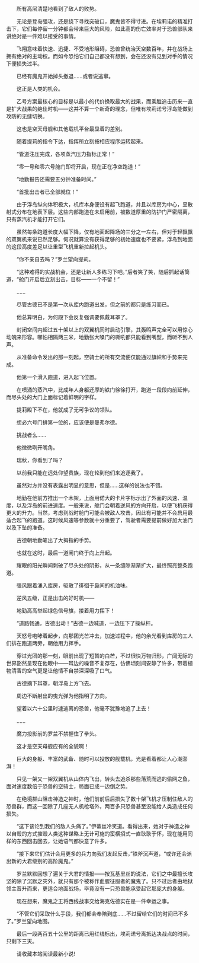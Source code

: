 　　所有高层清楚地看到了敌人的败势。

　　无论是登岛强攻，还是绕下寻找突破口，魔鬼皆不得寸进。在埃莉诺的精准打击下，它们每停留一分钟都会带来巨大的风险，如此高的伤亡效率对于恐兽部队来讲绝对是一件难以接受的事情。

　　飞翔意味着快速、迅捷、不受地形阻碍，恐兽曾统治天空数百年，并在战场上拥有绝对的主动权。而如今恐怕它们自己都没有想到，会在还没有见到对手的情况下便损失过半。

　　已经有魔鬼开始掉头撤退……或者说逃窜。

　　这正是人类的机会。

　　乙号方案最核心的目标是以最小的代价换取最大的战果，而乘胜追击历来一直是扩大战果的绝佳时机——这并不算一个新奇的理念，但唯有埃莉诺号浮岛能做到攻防的无缝切换。

　　这也是空天母舰和其他载机平台最显着的差别。

　　随着提莉的指令下达，指挥所立刻按相应程序运转起来。

　　“管道注压完成，各项蒸汽压力指标正常！”

　　“零一号和零六号舱门即将开启，现在正在净空跑道！”

　　“地勤报告还需要五分钟准备时间。”

　　“首批出击者已全部就位！”

　　由于浮岛纵向体积极大，机库本身便设有起飞跑道，并且以库房为中心，呈散射式分布在地表下层。这些内部跑道在未启用前，被数道厚重的防护门严密隔离，只有蒸汽机才能打开它们。

　　虽然每条跑道长度大幅下降，仅有地面起降场的三分之一左右，但对于轻飘飘的双翼机来说已然足够。何况就算没有获得足够的初始速度也不要紧，浮岛到地面的这段高度差足以让重型飞机重新拉起机头。

　　“你不亲自去吗？”罗兰望向提莉。

　　“这种难得的实战机会，还是让新人多练习下吧。”后者笑了笑，随后抓起话筒道，“舱门开启后立刻出击，目标——一个不留！”

　　……

　　尽管古德已不是第一次从库内跑道出发，但之前的都只是练习而已。

　　他总算明白，为何殿下会反复强调要佩戴耳罩了。

　　封闭空间内超过五十架以上的双翼机同时启动引擎，其轰鸣声完全可以用惊心动魄来形容。哪怕相隔两三米，地勤张大嗓门的嘶吼都只能看到嘴型，而听不到人声。

　　从准备命令发出的那一刻起，空骑士的所有交流便仅能通过旗帜和手势来完成。

　　他第一个滑入跑道，进入起飞位置。

　　在喷涌的蒸汽中，比成年人身躯还厚的铁门徐徐打开，跑道一段段向前延伸，而尽头处的大门上面标记着鲜明的字样。

　　提莉殿下不在，他就成了无可争议的领队。

　　想必六号门排第一位的，应该便是曼弗尔德。

　　挑战者么……

　　他微微咧开嘴角。

　　瑞秋，你看到了吗？

　　以前我只能在远处仰望贵族，现在轮到他们来追逐我了。

　　虽然对方并没有表露出明显的意思，但是……这样的说法也不错。

　　地勤在他前方推出一个木架，上面用偌大的卡片字标示出了外面的风速、温度，以及浮岛的前进速度。一般来说，舱门会朝着逆风的方向开启，以便飞机获得更大的升力。当然，考虑到战时舱门可能会被敌人攻击，因此有可能并不会启用最适合起飞的跑道。这时候风速等参数就十分重要了，驾驶者需要提前做好加大油门以及下坠的准备。

　　古德朝地勤笔出了大拇指的手势。

　　也就在这时，最后一道闸门终于向上升起。

　　耀眼的阳光瞬间刺破了尽头处的阴影，从一条缝隙渐渐扩大，最终照亮整条跑道。

　　强风跟着涌入库房，驱散了徘徊于鼻间的机油味。

　　逆风五级，正是出击的好时机——

　　地勤高高举起绿色信号旗，接着用力挥下！

　　“道路畅通，古德出动！”古德一边喊道，一边压下了操纵杆。

　　天怒号咆哮着起步，向那团光芒冲去，加速过程中，他的余光看到库房的工人们排在跑道两旁，朝他用力挥手。

　　穿过光团的那一刻，眼前出现了短暂的白芒，不过很快万物归形，广阔无际的世界豁然呈现在他眼中——耳边的噪音不复存在，仿佛顷刻间安静了许多，带着植物清香的空气更是让他情不自禁深深吸了口气。

　　古德摘下耳罩，朝浮岛上方飞去。

　　周边不断射出的曳光弹为他指明了方向。

　　望着以六十公里时速逃离的恐兽，他毫不犹豫地追了上去！

　　……

　　魔力投影前的罗兰不禁握住了拳头。

　　这才是空天母舰应有的全貌啊！

　　巨大的身躯、丰富的武备、随时可以投放的舰载机，光是看着都让人心潮澎湃！

　　只见一架又一架双翼机从山体内飞出，转头去追杀那些落荒而逃的偷网之鱼，面对速度数倍于恐兽的空骑士，局面已成一边倒之势。

　　在绝境群山阻击神造之神时，他们前前后后损失了数十架飞机才压制住敌人的恐兽群，而这一回除了几座无人机枪塔外，两百多只恐兽甚至没能给人类造成任何损失。

　　“这下该论到我们的敌人头痛了。”伊蒂丝冷笑道。看得出来，她对于神造之神以自毁的方式摧毁人类这种谋略上无计可施的蛮横招式一直耿耿于怀，现在能用同样的东西回击回去，让她语气都快意了许多。

　　“接下来它们估计会用更多的兵力向我们发起反击，”铁斧沉声道，“或许还会派出新的大君级别的高阶魔鬼。”

　　罗兰默默回想了遍关于大君的情报——按瓦基里丝的说法，它们之中最擅长攻坚的除了沉默之灾外，就只有那个被称作血腥征服者的魔鬼了。只不过后者由地狱领主晋升而来，更适合地面战场，毕竟没有一只恐兽能承受起它那庞大的身躯。

　　现在想来，魔鬼之王将西线战事交给海克佐德实在是一件幸运之事。

　　“不管它们采取什么手段，我们都会奉陪到底……不过留给它们的时间已不多了。”罗兰望向地图。

　　最后一段两百五十公里的距离已用红线标出，埃莉诺号离抵达决战点的时间，只剩下三天。

　　请收藏本站阅读最新小说!
